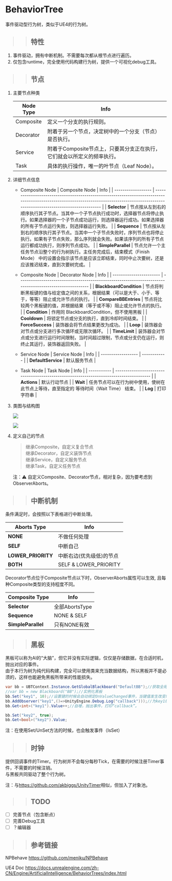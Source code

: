 # BehaviorTree

事件驱动型行为树，类似于UE4的行为树。

>> ## 特性

1. 事件驱动，拥有中断机制。不需要每次都从根节点进行遍历。
2. 仅包含runtime，完全使用代码构建行为树，提供一个可视化debug工具。

>> ## 节点

1. 主要节点种类

    | Node Type | Info                                                                    |
    | --------- | ----------------------------------------------------------------------- |
    | Composite | 定义一个分支的执行规则。                                                |
    | Decorator | 附着于另一个节点，决定树中的一个分支（节点）是否执行。                  |
    | Service   | 附着于Composite节点上，只要其分支正在执行，它们就会以所定义的频率执行。 |
    | Task      | 具体的执行操作，唯一的叶节点（Leaf Node）。                             |

2. 详细节点信息

    - Composite Node
        | Composite Node     | Info                                                                                                                                                                                     |
        | ------------------ | ---------------------------------------------------------------------------------------------------------------------------------------------------------------------------------------- |
        | **Selector**       | 节点按从左到右的顺序执行其子节点。当其中一个子节点执行成功时，选择器节点将停止执行。如果选择器的一个子节点成功运行，则选择器运行成功。如果选择器的所有子节点运行失败，则选择器运行失败。 |
        | **Sequence**       | 节点按从左到右的顺序执行其子节点。当其中一个子节点失败时，序列节点也将停止执行。如果有子节点失败，那么序列就会失败。如果该序列的所有子节点运行都成功执行，则序列节点成功。               |
        | **SimpleParallel** | 节点允许一个主任务节点沿整个的行为树执行。主任务完成后，结束模式（Finish Mode） 中的设置会指示该节点是应该立即结束，同时中止次要树，还是应该推迟结束，直到次要树完成。                   |

    - Composite Node
        | Decorator Node          | Info                                                                                                     |
        | ----------------------- | -------------------------------------------------------------------------------------------------------- |
        | **BlackboardCondition** | 节点将判断黑板键的值与给定值之间的关系，根据结果（可以是大于、小于、等于，等等）阻止或允许节点的执行。   |
        | **CompareBBEntries**    | 节点将比较两个黑板键的值，并根据结果（等于或不等）阻止或允许节点的执行。                                 |
        | **Condition**           | 作用同 BlackboardCondition，但不使用黑板                                                                 |
        | **Cooldown**            | 将锁定节点或分支的执行，直到冷却时间结束。                                                               |
        | **ForceSuccess**        | 装饰器会将节点结果更改为成功。                                                                           |
        | **Loop**                | 装饰器会对节点或分支进行多次循环或无限次循环。                                                           |
        | **TimeLimit**           | 装饰器会对节点或分支进行运行时间限制，当时间超过限制，节点或分支仍在运行，则终止其运行，装饰器返回失败。 |

    - Service Node
        | Service Node       | Info         |
        | ------------------ | ------------ |
        | **DefaultService** | 默认服务节点 |

    - Task Node
        | Task Node   | Info                                                                                    |
        | ----------- | --------------------------------------------------------------------------------------- |
        | **Actions** | 默认行动节点                                                                            |
        | **Wait**    | 任务节点可以在行为树中使用，使树在此节点上等待，直至指定的 等待时间（Wait Time） 结束。 |
        | **Log**     | 打印字符串                                                                              |

3. 类图与结构图

    <img src="https://github.com/Sarofc/BehaviorTree-Unity/blob/master/src/cd.jpg?raw=true"></br>

    <img src="https://github.com/Sarofc/BehaviorTree-Unity/blob/master/src/structure.jpg?raw=true">

4. 定义自己的节点

    > 继承Composite，自定义复合节点</br>
    > 继承Decorator，自定义装饰节点</br>
    > 继承Service，自定义服务节点</br>
    > 继承Task，自定义任务节点</br>

    注：⚠ 自定义Composite、Decorator节点，相对复杂，因为要考虑到ObserverAborts。</br>

>> ## 中断机制

条件满足时，会按照以下表格进行中断处理。

| Aborts Type        | Info                     |
| ------------------ | ------------------------ |
| **NONE**           | 不做任何处理             |
| **SELF**           | 中断自己                 |
| **LOWER_PRIORITY** | 中断右边(优先级低)的节点 |
| **BOTH**           | SELF & LOWER_PRIORITY    |

Decorator节点位于Composite节点以下时，ObserverAborts属性可以生效, 且每种Composite类型的支持程度不同。

| Composite Type     | Info           |
| ------------------ | -------------- |
| **Selector**       | 全部AbortsType |
| **Sequence**       | NONE & SELF    |
| **SimpleParallel** | 只有NONE有效   |

>> ## 黑板

黑板可以称为AI的“大脑”，但它并没有实际逻辑，仅仅是存储数据，在合适时机，抛出对应的事件。</br>
由于本行为树为纯代码构建，完全可以使用类来充当数据结构，所以黑板并不是必须的，这样也能避免黑板所带来的性能损失。</br>

```csharp
var bb = UBTContext.Instance.GetGlobalBlackboard("DefaultBB");//获取全局黑板
//var bb = new Blackboard("BB");//实例化黑板
bb.Set("key1", 10);//设置键的时候会自动绑定OnValueChanged事件，当键值发生改变时，会抛出事件（此时为空事件）。
bb.AddObserver("key1",()=>UnityEngine.Debug.Log("callback")));//为key1绑定事件（针正有意义的事件）。
bb.Get<int>("key1").Value++;//自增，抛出事件，打印“callback”。

bb.Set("key2", true);
bb.Get<bool>("key2").Value;
```

注：在使用Set/UnSet方法的时候，也会触发事件（IsSet）

>> ## 时钟

提供回调事件的Timer。行为树并不会每分每秒Tick，在需要的时候注册Timer事件，不需要的时候注销。</br>
与黑板共同驱动了整个行为树。

注：与<https://github.com/akbiggs/UnityTimer>相似，但加入了对象池。

>> ## TODO

- [ ] 完善节点（包含断点）
- [ ] 完善Debug工具
- [ ] ？编辑器

>> ## 参考链接

NPBehave <https://github.com/meniku/NPBehave>

UE4 Doc <https://docs.unrealengine.com/zh-CN/Engine/ArtificialIntelligence/BehaviorTrees/index.html>
